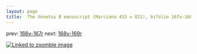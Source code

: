```yaml
---
layout: page
title:  The Venetus B manuscript (Marciana 453 = 821), bifolio 167v-168r
---
```


prev: [166v-167r](../166v-167r/) next: [168v-169r](../168v-169r/)



[![Linked to zoomble image](http://www.homermultitext.org/iipsrv?IIIF=/project/homer/pyramidal/deepzoom/hmt/vbbifolio/v1/vb_167v_168r.tif/full/2000,/0/default.jpg)](http://www.homermultitext.org/ict2/?urn=urn:cite2:hmt:vbbifolio.v1:vb_167v_168r)

